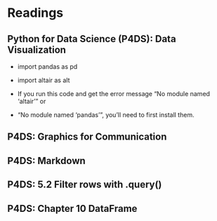 # Readings

## Python for Data Science (P4DS): Data Visualization

- import pandas as pd
- import altair as alt

- If you run this code and get the error message “No module named ‘altair’” or
- “No module named ‘pandas’”, you’ll need to first install them.


## P4DS: Graphics for Communication

## P4DS: Markdown

## P4DS: 5.2 Filter rows with .query()

## P4DS: Chapter 10 DataFrame
